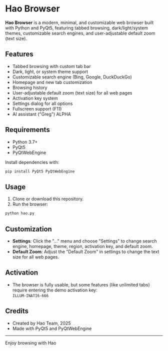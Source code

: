 # Hao Browser

**Hao Browser** is a modern, minimal, and customizable web browser built with Python and PyQt5, featuring tabbed browsing, dark/light/system themes, customizable search engines, and user-adjustable default zoom (text size).

## Features

- Tabbed browsing with custom tab bar
- Dark, light, or system theme support
- Customizable search engine (Bing, Google, DuckDuckGo)
- Homepage and new tab customization
- Browsing history
- User-adjustable default zoom (text size) for all web pages
- Activation key system
- Settings dialog for all options
- Fullscreen support (F11)
- AI assistant ("Greg") ALPHA

## Requirements

- Python 3.7+
- PyQt5
- PyQtWebEngine

Install dependencies with:

```sh
pip install PyQt5 PyQtWebEngine
```

## Usage

1. Clone or download this repository.
2. Run the browser:

```sh
python hao.py
```

## Customization

- **Settings**: Click the "…" menu and choose "Settings" to change search engine, homepage, theme, region, activation key, and default zoom.
- **Default Zoom**: Adjust the "Default Zoom" in settings to change the text size for all web pages.

## Activation

- The browser is fully usable, but some features (like unlimited tabs) require entering the demo activation key:  
  `ILLUM-INATI6-666`

## Credits

- Created by Hao Team, 2025
- Made with PyQt5 and PyQtWebEngine

---

Enjoy browsing with Hao
